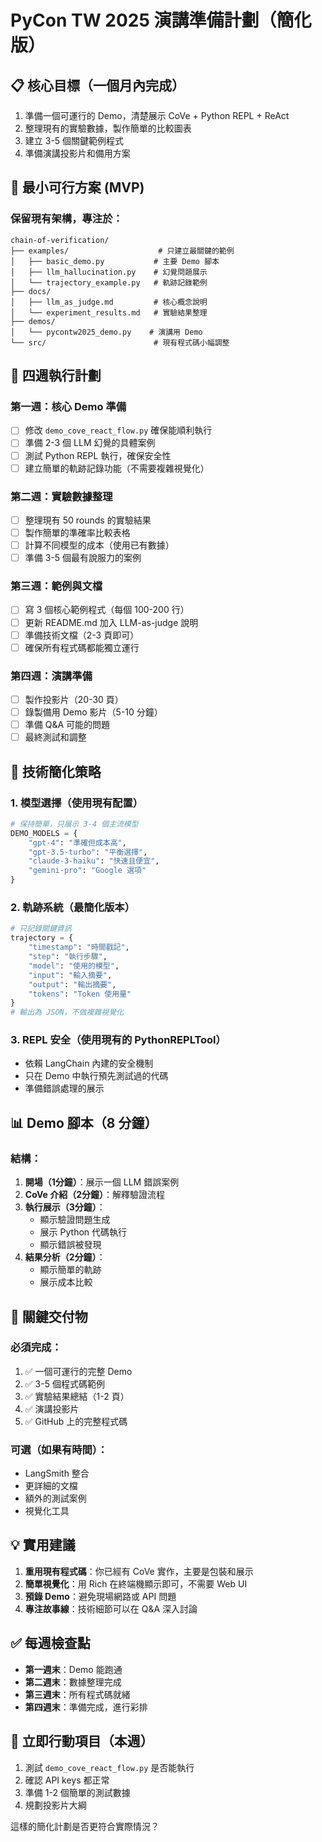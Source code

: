 # PyCon TW 2025 演講準備計劃（簡化版）

## 📋 核心目標（一個月內完成）
1. 準備一個可運行的 Demo，清楚展示 CoVe + Python REPL + ReAct
2. 整理現有的實驗數據，製作簡單的比較圖表
3. 建立 3-5 個關鍵範例程式
4. 準備演講投影片和備用方案

## 🎯 最小可行方案 (MVP)

### 保留現有架構，專注於：
```
chain-of-verification/
├── examples/                    # 只建立最關鍵的範例
│   ├── basic_demo.py           # 主要 Demo 腳本
│   ├── llm_hallucination.py    # 幻覺問題展示
│   └── trajectory_example.py   # 軌跡記錄範例
├── docs/                       
│   ├── llm_as_judge.md         # 核心概念說明
│   └── experiment_results.md   # 實驗結果整理
├── demos/
│   └── pycontw2025_demo.py    # 演講用 Demo
└── src/                        # 現有程式碼小幅調整
```

## 📅 四週執行計劃

### 第一週：核心 Demo 準備
- [ ] 修改 `demo_cove_react_flow.py` 確保能順利執行
- [ ] 準備 2-3 個 LLM 幻覺的具體案例
- [ ] 測試 Python REPL 執行，確保安全性
- [ ] 建立簡單的軌跡記錄功能（不需要複雜視覺化）

### 第二週：實驗數據整理
- [ ] 整理現有 50 rounds 的實驗結果
- [ ] 製作簡單的準確率比較表格
- [ ] 計算不同模型的成本（使用已有數據）
- [ ] 準備 3-5 個最有說服力的案例

### 第三週：範例與文檔
- [ ] 寫 3 個核心範例程式（每個 100-200 行）
- [ ] 更新 README.md 加入 LLM-as-judge 說明
- [ ] 準備技術文檔（2-3 頁即可）
- [ ] 確保所有程式碼都能獨立運行

### 第四週：演講準備
- [ ] 製作投影片（20-30 頁）
- [ ] 錄製備用 Demo 影片（5-10 分鐘）
- [ ] 準備 Q&A 可能的問題
- [ ] 最終測試和調整

## 🔧 技術簡化策略

### 1. 模型選擇（使用現有配置）
```python
# 保持簡單，只展示 3-4 個主流模型
DEMO_MODELS = {
    "gpt-4": "準確但成本高",
    "gpt-3.5-turbo": "平衡選擇", 
    "claude-3-haiku": "快速且便宜",
    "gemini-pro": "Google 選項"
}
```

### 2. 軌跡系統（最簡化版本）
```python
# 只記錄關鍵資訊
trajectory = {
    "timestamp": "時間戳記",
    "step": "執行步驟",
    "model": "使用的模型",
    "input": "輸入摘要",
    "output": "輸出摘要",
    "tokens": "Token 使用量"
}
# 輸出為 JSON，不做複雜視覺化
```

### 3. REPL 安全（使用現有的 PythonREPLTool）
- 依賴 LangChain 內建的安全機制
- 只在 Demo 中執行預先測試過的代碼
- 準備錯誤處理的展示

## 📊 Demo 腳本（8 分鐘）

### 結構：
1. **開場（1分鐘）**：展示一個 LLM 錯誤案例
2. **CoVe 介紹（2分鐘）**：解釋驗證流程
3. **執行展示（3分鐘）**：
   - 顯示驗證問題生成
   - 展示 Python 代碼執行
   - 顯示錯誤被發現
4. **結果分析（2分鐘）**：
   - 顯示簡單的軌跡
   - 展示成本比較

## 🎯 關鍵交付物

### 必須完成：
1. ✅ 一個可運行的完整 Demo
2. ✅ 3-5 個程式碼範例
3. ✅ 實驗結果總結（1-2 頁）
4. ✅ 演講投影片
5. ✅ GitHub 上的完整程式碼

### 可選（如果有時間）：
- LangSmith 整合
- 更詳細的文檔
- 額外的測試案例
- 視覺化工具

## 💡 實用建議

1. **重用現有程式碼**：你已經有 CoVe 實作，主要是包裝和展示
2. **簡單視覺化**：用 Rich 在終端機顯示即可，不需要 Web UI
3. **預錄 Demo**：避免現場網路或 API 問題
4. **專注故事線**：技術細節可以在 Q&A 深入討論

## ✅ 每週檢查點

- **第一週末**：Demo 能跑通
- **第二週末**：數據整理完成
- **第三週末**：所有程式碼就緒
- **第四週末**：準備完成，進行彩排

## 🚀 立即行動項目（本週）

1. 測試 `demo_cove_react_flow.py` 是否能執行
2. 確認 API keys 都正常
3. 準備 1-2 個簡單的測試數據
4. 規劃投影片大綱

這樣的簡化計劃是否更符合實際情況？